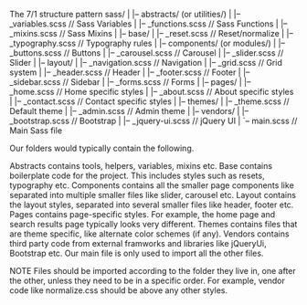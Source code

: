 The 7/1 structure pattern
sass/
|
|– abstracts/ (or utilities/)
|   |– _variables.scss    // Sass Variables
|   |– _functions.scss    // Sass Functions
|   |– _mixins.scss       // Sass Mixins
|
|– base/
|   |– _reset.scss        // Reset/normalize
|   |– _typography.scss   // Typography rules
|
|– components/ (or modules/)
|   |– _buttons.scss      // Buttons
|   |– _carousel.scss     // Carousel
|   |– _slider.scss       // Slider
|
|– layout/
|   |– _navigation.scss   // Navigation
|   |– _grid.scss         // Grid system
|   |– _header.scss       // Header
|   |– _footer.scss       // Footer
|   |– _sidebar.scss      // Sidebar
|   |– _forms.scss        // Forms
|
|– pages/
|   |– _home.scss         // Home specific styles
|   |– _about.scss        // About specific styles
|   |– _contact.scss      // Contact specific styles
|
|– themes/
|   |– _theme.scss        // Default theme
|   |– _admin.scss        // Admin theme
|
|– vendors/
|   |– _bootstrap.scss    // Bootstrap
|   |– _jquery-ui.scss    // jQuery UI
|
`– main.scss              // Main Sass file


Our folders would typically contain the following.

Abstracts contains tools, helpers, variables, mixins etc.
Base contains boilerplate code for the project. This includes styles such as resets, typography etc.
Components contains all the smaller page components like separated into multiple smaller files like slider, carousel etc.
Layout contains the layout styles, separated into several smaller files like header, footer etc.
Pages contains page-specific styles. For example, the home page and search results page typically looks very different.
Themes contains files that are theme specific, like alternate color schemes (if any).
Vendors contains third party code from external framworks and libraries like jQueryUi, Bootstrap etc.
Our main file is only used to import all the other files.

NOTE Files should be imported according to the folder they live in, one after the other, unless they need to be in a specific order. For example, vendor code like normalize.css should be above any other styles.